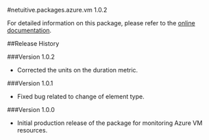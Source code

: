 #netuitive.packages.azure.vm 1.0.2

For detailed information on this package, please refer to the [online documentation](https://help.app.netuitive.com/Content/Misc/Datasources/datasources.htm).

##Release History

###Version 1.0.2

* Corrected the units on the duration metric.

###Version 1.0.1

* Fixed bug related to change of element type.

###Version 1.0.0

* Initial production release of the package for monitoring Azure VM resources.
